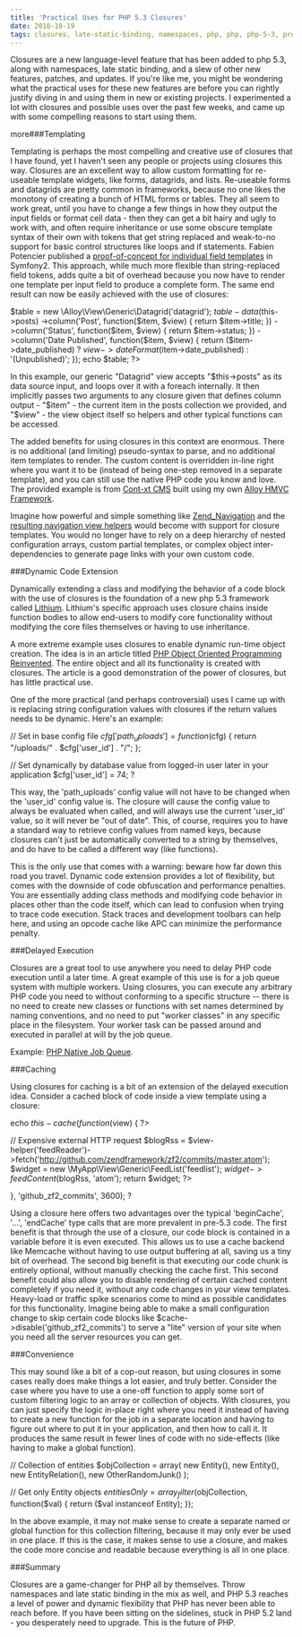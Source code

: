 ```yaml
---
title: 'Practical Uses for PHP 5.3 Closures'
date: 2010-10-19
tags: closures, late-static-binding, namespaces, php, php, php-5-3, programming
---
```


Closures are a new language-level feature that has been added to php 5.3, along with namespaces, late static binding, and a slew of other new features, patches, and updates. If you're like me, you might be wondering what the practical uses for these new features are before you can rightly justify diving in and using them in new or existing projects. I experimented a lot with closures and possible uses over the past few weeks, and came up with some compelling reasons to start using them.

more###Templating


Templating is perhaps the most compelling and creative use of closures that I have found, yet I haven't seen any people or projects using closures this way. Closures are an excellent way to allow custom formatting for re-useable template widgets, like forms, datagrids, and lists. Re-useable forms and datagrids are pretty common in frameworks, because no one likes the monotony of creating a bunch of HTML forms or tables. They all seem to work great, until you have to change a few things in how they output the input fields or format cell data - then they can get a bit hairy and ugly to work with, and often require inheritance or use some obscure template syntax of their own with tokens that get string replaced and weak-to-no support for basic control structures like loops and if statements. Fabien Potencier published a 
[proof-of-concept for individual field templates](http://groups.google.com/group/symfony-devs/browse_thread/thread/fb5fb9732cf5fc1e?pli=1) in Symfony2. This approach, while much more flexible than string-replaced field tokens, adds quite a bit of overhead because you now have to render one template per input field to produce a complete form. The same end result can now be easily achieved with the use of closures:


$table = new \Alloy\View\Generic\Datagrid('datagrid');
$table-data($this->posts)
    ->column('Post', function($item, $view) { return $item->title; })
    ->column('Status', function($item, $view) { return $item->status; })
    ->column('Date Published', function($item, $view) {
        return ($item->date_published) ? $view->dateFormat($item->date_published) : '(Unpublished)'; 
    });
echo $table;
?>

In this example, our generic "Datagrid" view accepts "$this->posts" as its data source input, and loops over it with a foreach internally. It then implicitly passes two arguments to any closure given that defines column output - "$item" - the current item in the posts collection we provided, and "$view" - the view object itself so helpers and other typical functions can be accessed.

The added benefits for using closures in this context are enormous. There is no additional (and limiting) pseudo-syntax to parse, and no additional item templates to render. The custom content is overridden in-line right where you want it to be (instead of being one-step removed in a separate template), and you can still use the native PHP code you know and love. The provided example is from 
[Cont-xt CMS](http://cont-xt.com) built using my own 
[Alloy HMVC Framework](http://alloyframework.org).

Imagine how powerful and simple something like 
[Zend_Navigation](http://framework.zend.com/manual/en/zend.navigation.html) and the 
[resulting navigation view helpers](http://framework.zend.com/manual/en/zend.view.helpers.html#zend.view.helpers.initial.navigation) would become with support for closure templates. You would no longer have to rely on a deep hierarchy of nested configuration arrays, custom partial templates, or complex object inter-dependencies to generate page links with your own custom code.


###Dynamic Code Extension


Dynamically extending a class and modifying the behavior of a code block with the use of closures is the foundation of a new php 5.3 framework called 
[Lithium](http://lithify.me/). Lithium's specific approach uses closure chains inside function bodies to allow end-users to modify core functionality without modifying the core files themselves or having to use inheritance.

A more extreme example uses closures to enable dynamic run-time object creation. The idea is in an article titled 
[PHP Object Oriented Programming Reinvented](http://dhotson.tumblr.com/post/1167021666/php-object-oriented-programming-reinvented). The entire object and all its functionality is created with closures. The article is a good demonstration of the power of closures, but has little practical use.

One of the more practical (and perhaps controversial) uses I came up with is replacing string configuration values with closures if the return values needs to be dynamic. Here's an example:


// Set in base config file
$cfg['path_uploads'] = function($cfg) { return "/uploads/" . $cfg['user_id'] . "/"; };

// Set dynamically by database value from logged-in user later in your application
$cfg['user_id'] = 74;
?

This way, the 'path_uploads' config value will not have to be changed when the 'user_id' config value is. The closure will cause the config value to always be evaluated when called, and will always use the current 'user_id' value, so it will never be "out of date". This, of course, requires you to have a standard way to retrieve config values from named keys, because closures can't just be automatically converted to a string by themselves, and do have to be called a different way (like functions).

This is the only use that comes with a warning: beware how far down this road you travel. Dynamic code extension provides a lot of flexibility, but comes with the downside of code obfuscation and performance penalties. You are essentially adding class methods and modifying code behavior in places other than the code itself, which can lead to confusion when trying to trace code execution. Stack traces and development toolbars can help here, and using an opcode cache like APC can minimize the performance penalty.


###Delayed Execution


Closures are a great tool to use anywhere you need to delay PHP code execution until a later time. A great example of this use is for a job queue system with multiple workers. Using closures, you can execute any arbitrary PHP code you need to without conforming to a specific structure -- there is no need to create new classes or functions with set names determined by naming conventions, and no need to put "worker classes" in any specific place in the filesystem. Your worker task can be passed around and executed in parallel at will by the job queue.

Example: 
[PHP Native Job Queue](http://github.com/kore/njq).


###Caching


Using closures for caching is a bit of an extension of the delayed execution idea. Consider a cached block of code inside a view template using a closure:


echo $this-cache(function($view) { ?>
    
// Expensive external HTTP request
    $blogRss = $view-helper('feedReader')->fetch('http://github.com/zendframework/zf2/commits/master.atom');
    $widget = new \MyApp\View\Generic\FeedList('feedlist');
    $widget->feedContent($blogRss, 'atom');
    return $widget;
    ?>
  
}, 'github_zf2_commits', 3600); ?

Using a closure here offers two advantages over the typical 'beginCache', '...', 'endCache' type calls that are more prevalent in pre-5.3 code. The first benefit is that through the use of a closure, our code block is contained in a variable before it is even executed. This allows us to use a cache backend like Memcache without having to use output buffering at all, saving us a tiny bit of overhead. The second big benefit is that executing our code chunk is entirely optional, without manually checking the cache first. This second benefit could also allow you to disable rendering of certain cached content completely if you need it, without any code changes in your view templates. Heavy-load or traffic spike scenarios come to mind as possible candidates for this functionality. Imagine being able to make a small configuration change to skip certain code blocks like $cache->disable('github_zf2_commits') to serve a "lite" version of your site when you need all the server resources you can get.


###Convenience


This may sound like a bit of a cop-out reason, but using closures in some cases really does make things a lot easier, and truly better. Consider the case where you have to use a one-off function to apply some sort of custom filtering logic to an array or collection of objects. With closures, you can just specify the logic in-place right where you need it instead of having to create a new function for the job in a separate location and having to figure out where to put it in your application, and then how to call it. It produces the same result in fewer lines of code with no side-effects (like having to make a global function).


// Collection of entities
$objCollection = array(
    new Entity(),
    new Entity(),
    new EntityRelation(),
    new OtherRandomJunk()
);

// Get only Entity objects
$entitiesOnly = array_filter($objCollection, function($val) {
    return ($val instanceof Entity);
});

In the above example, it may not make sense to create a separate named or global function for this collection filtering, because it may only ever be used in one place. If this is the case, it makes sense to use a closure, and makes the code more concise and readable because everything is all in one place.


###Summary


Closures are a game-changer for PHP all by themselves. Throw namespaces and late static binding in the mix as well, and PHP 5.3 reaches a level of power and dynamic flexibility that PHP has never been able to reach before. If you have been sitting on the sidelines, stuck in PHP 5.2 land - you desperately need to upgrade. This is the future of PHP.